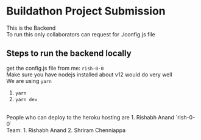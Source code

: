 # Buildathon Project Submission
This is the Backend <br>
To run this only collaborators can request for ./config.js file <br/>

## Steps to run the backend locally
get the config.js file from me: `rish-0-0` <br/>
Make sure you have nodejs installed about v12 would do very well <br/>
We are using `yarn` <br>
1. `yarn`
2. `yarn dev`
<br/>
People who can deploy to the heroku hosting are 
1. Rishabh Anand `rish-0-0`

<br/>
Team:
1. Rishabh Anand
2. Shriram Chenniappa
